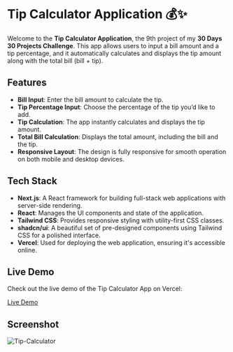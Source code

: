 # Tip Calculator Application 💰✨

Welcome to the **Tip Calculator Application**, the 9th project of my **30 Days 30 Projects Challenge**. This app allows users to input a bill amount and a tip percentage, and it automatically calculates and displays the tip amount along with the total bill (bill + tip).

## Features

- **Bill Input**: Enter the bill amount to calculate the tip.
- **Tip Percentage Input**: Choose the percentage of the tip you’d like to add.
- **Tip Calculation**: The app instantly calculates and displays the tip amount.
- **Total Bill Calculation**: Displays the total amount, including the bill and the tip.
- **Responsive Layout**: The design is fully responsive for smooth operation on both mobile and desktop devices.

## Tech Stack

- **Next.js**: A React framework for building full-stack web applications with server-side rendering.
- **React**: Manages the UI components and state of the application.
- **Tailwind CSS**: Provides responsive styling with utility-first CSS classes.
- **shadcn/ui**: A beautiful set of pre-designed components using Tailwind CSS for a polished interface.
- **Vercel**: Used for deploying the web application, ensuring it's accessible online.

## Live Demo

Check out the live demo of the Tip Calculator App on Vercel:

[Live Demo](https://tip-calculator-app-indol.vercel.app/)

## Screenshot

![Tip-Calculator](https://github.com/user-attachments/assets/c091b55b-2806-4816-8163-22a36e14a5b7)
